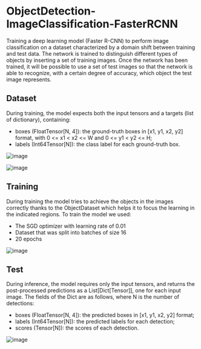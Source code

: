 # ObjectDetection-ImageClassification-FasterRCNN
Training a deep learning model (Faster R-CNN) to perform image classification on a dataset characterized by a domain shift between training and test data. The network is trained to distinguish different types of objects by inserting a set of training images. Once the network has been trained, it will be possible to use a set of test images so that the network is able to recognize, with a certain degree of accuracy, which object the test image represents.

## Dataset
During training, the model expects both the input tensors and a targets (list of dictionary), containing:
- boxes (FloatTensor[N, 4]): the ground-truth boxes in [x1, y1, x2, y2] format, with 0 <= x1 < x2 <= W and 0 <= y1 < y2 <= H;
- labels (Int64Tensor[N]): the class label for each ground-truth box.

![image](https://github.com/AndreaVentimiglia/ObjectDetection-ImageClassification-FasterRCNN/assets/63006903/ab4d8cec-a0a7-4bc8-98e8-620fd454d01a)

![image](https://github.com/AndreaVentimiglia/ObjectDetection-ImageClassification-FasterRCNN/assets/63006903/cbd3ad4a-da75-4700-b599-5cbd998d2456)


## Training
During training the model tries to achieve the objects in the images correctly thanks to the ObjectDataset which helps it to focus the learning in the indicated regions.
To train the model we used:
- The SGD optimizer with learning rate of 0.01
- Dataset that was split into batches of size 16
- 20 epochs

![image](https://github.com/AndreaVentimiglia/ObjectDetection-ImageClassification-FasterRCNN/assets/63006903/aac855d3-2778-40d1-8b0a-c380c9bfbe44)

## Test
During inference, the model requires only the input tensors, and returns the post-processed predictions as a List[Dict[Tensor]], one for each input image. The fields of the Dict are as follows, where N is the number of detections:
- boxes (FloatTensor[N, 4]): the predicted boxes in [x1, y1, x2, y2] format;
- labels (Int64Tensor[N]): the predicted labels for each detection;
- scores (Tensor[N]): the scores of each detection.

![image](https://github.com/AndreaVentimiglia/ObjectDetection-ImageClassification-FasterRCNN/assets/63006903/d2115e8a-40f1-40ef-a4b2-1235126d0e9f)
